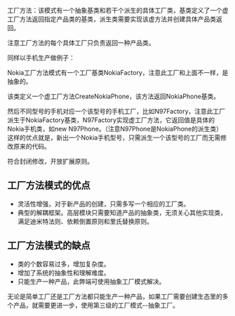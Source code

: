 工厂方法：该模式有一个抽象基类和若干个派生的具体工厂类，基类定义了一个虚工厂方法返回指定产品类的基类，派生类需要实现该虚方法并创建具体产品类返回。

注意工厂方法的每个具体工厂只负责返回一种产品类。

同样以手机生产做例子：

Nokia工厂方法模式有一个工厂基类NokiaFactory，注意此工厂和上面不一样，是抽象的。

该类定义一个虚工厂方法CreateNokiaPhone，该方法返回NokiaPhone基类。

然后不同型号的手机对应一个该型号的手机工厂，比如N97Factory，注意此工厂派生于NokiaFactory基类，N97Factory实现虚工厂方法，它返回值是具体的Nokia手机类，如new N97Phone。（注意N97Phone是NokiaPhone的派生类）这样的优点就是，新出一个Nokia手机型号，只需派生一个该型号的工厂而无需修改原来的代码。

符合封闭修改，开放扩展原则。




## 工厂方法模式的优点
- 灵活性增强，对于新产品的创建，只需多写一个相应的工厂类。
- 典型的解耦框架。高层模块只需要知道产品的抽象类，无须关心其他实现类，满足迪米特法则、依赖倒置原则和里氏替换原则。


## 工厂方法模式的缺点
- 类的个数容易过多，增加复杂度。
- 增加了系统的抽象性和理解难度。
- 只能生产一种产品，此弊端可使用抽象工厂模式解决。

无论是简单工厂还是工厂方法都只能生产一种产品，如果工厂需要创建生态里的多个产品，就需要更进一步，使用第三级的工厂模式--抽象工厂。